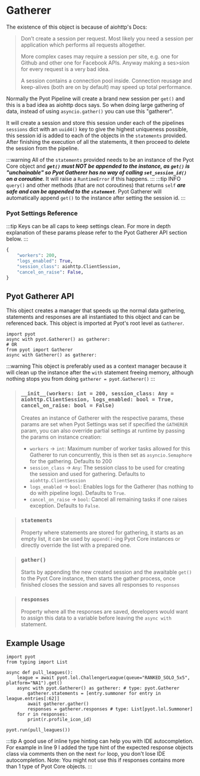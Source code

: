 # Gatherer

The existence of this object is because of aiohttp's Docs:

>Don’t create a session per request. Most likely you need a session per application which performs all requests altogether.
>
>More complex cases may require a session per site, e.g. one for Github and other one for Facebook APIs. Anyway making a ses>sion for every request is a very bad idea.
>
>A session contains a connection pool inside. Connection reusage and keep-alives (both are on by default) may speed up total performance.

Normally the Pyot Pipeline will create a brand new session per `get()` and this is a bad idea as aiohttp docs says. So when doing large gathering of data, instead of using `asyncio.gather()` you can use this "gatherer".

It will create a session and store this session under each of the pipelines `sessions` dict with an `uuid4()` key to give the highest uniqueness possible, this session id is added to each of the objects in the `statements` provided. After finishing the execution of all the statements, it then proceed to delete the session from the pipeline. 

:::warning
All of the `statements` provided needs to be an instance of the Pyot Core object and **_`get()` must NOT be appended to the instance, as `get()` is "unchainable" so Pyot Gatherer has no way of calling `set_session_id()` on a coroutine_**. It will raise a `RuntimeError` if this happens.
:::
:::tip INFO
`query()` and other methods (that are not coroutines) that returns `self` **_are safe and can be appended to the `statement`_**.
Pyot Gatherer will automatically append `get()` to the instance after setting the session id.
:::

### Pyot Settings Reference
:::tip
Keys can be all caps to keep settings clean.
For more in depth explanation of these params please refer to the Pyot Gatherer API section below.
:::
```python
{
    "workers": 200,
    "logs_enabled": True,
    "session_class": aiohttp.ClientSession,
    "cancel_on_raise": False,
}
```

## Pyot Gatherer API
This object creates a manager that speeds up the normal data gathering, statements and responses are all instantiated to this object and can be referenced back.
This object is imported at Pyot's root level as `Gatherer`.
```python{1,4}
import pyot
async with pyot.Gatherer() as gatherer:
# OR
from pyot import Gatherer
async with Gatherer() as gatherer:
```
:::warning
This object is preferably used as a context manager because it will clean up the instance after the `with` statement freeing memory, although nothing stops you from doing `gatherer = pyot.Gatherer()`
:::
> ### `__init__(workers: int = 200, session_class: Any = aiohttp.ClientSession, logs_enabled: bool = True, cancel_on_raise: bool = False)`
> Creates an instance of Gatherer with the respective params, these params are set when Pyot Settings was set if specified the `GATHERER` param, you can also override partial settings at runtime by passing the params on instance creation:
> - `workers` <Badge text="param" type="warning" vertical="middle"/> -> `int`: Maximum number of worker tasks allowed for this Gatherer to run concurrently, this is then set as `asyncio.Semaphore` for the gathering. Defaults to 200
> - `session_class` <Badge text="param" type="warning" vertical="middle"/> -> `Any`: The session class to be used for creating the session and used for gathering. Defaults to `aiohttp.ClientSession`
> - `logs_enabled` <Badge text="param" type="warning" vertical="middle"/> -> `bool`: Enables logs for the Gatherer (has nothing to do with pipeline logs). Defaults to `True`.
> - `cancel_on_raise` <Badge text="param" type="warning" vertical="middle"/> -> `bool`: Cancel all remaining tasks if one raises exception. Defaults to `False`.

> ### `statements` <Badge text="property" type="error" vertical="middle"/>
> Property where statements are stored for gathering, it starts as an empty list, it can be used by `append()`-ing Pyot Core instances or directly override the list with a prepared one.

> ### `gather()` <Badge text="function" type="error" vertical="middle"/> <Badge text="awaitable" type="error" vertical="middle"/>
> Starts by appending the new created session and the awaitable `get()` to the Pyot Core instance, then starts the gather process, once finished closes the session and saves all responses to `responses`

> ### `responses` <Badge text="property" type="error" vertical="middle"/>
> Property where all the responses are saved, developers would want to assign this data to a variable before leaving the `async with` statement.

## Example Usage
```python{6-9}
import pyot
from typing import List

async def pull_leagues():
    league = await pyot.lol.ChallengerLeague(queue="RANKED_SOLO_5x5", platform="NA1").get()
    async with pyot.Gatherer() as gatherer: # type: pyot.Gatherer
        gatherer.statements = [entry.summoner for entry in league.entries[:62]]
        await gatherer.gather()
        responses = gatherer.responses # type: List[pyot.lol.Summoner]
    for r in responses:
        print(r.profile_icon_id)

pyot.run(pull_leagues())
```
:::tip
A good use of inline type hinting can help you with IDE autocompletion. For example in line 9 I added the type hint of the expected response objects class via comments then on the next `for` loop, you don't lose IDE autocompletion. Note: You might not use this if responses contains more than 1 type of Pyot Core objects.
:::
